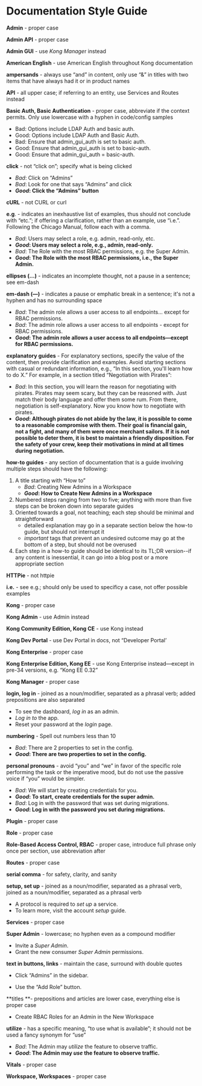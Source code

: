 # Documentation Style Guide

**Admin** - proper case

**Admin API** - proper case

**Admin GUI** - use *Kong Manage*r instead

**American English** - use American English throughout Kong documentation

**ampersands** - always use “and” in content, only use “&” in titles with two items that have always had it or in product names

**API** - all upper case; if referring to an entity, use Services and Routes instead

**Basic Auth, Basic Authentication** - proper case, abbreviate if the context permits. Only use lowercase with a hyphen in code/config samples

* Bad: Options include LDAP Auth and basic auth.
* Good: Options include LDAP Auth and Basic Auth.
* Bad: Ensure that admin_gui_auth is set to basic auth.
* Good: Ensure that admin_gui_auth is set to basic-auth.
* Good: Ensure that admin_gui_auth = basic-auth.


**click** - not “click on”; specify what is being clicked

* *Bad*: Click on “Admins”
* *Bad*: Look for one that says “Admins” and click
* **_Good_: Click the “Admins” button**

**cURL** - not CURL or curl

**e.g**. - indicates an inexhaustive list of examples, thus should not conclude with “etc.”; if offering a clarification, rather than an example, use “i.e.”. Following the Chicago Manual, follow each with a comma.

* *Bad*: Users may select a role, e.g. admin, read-only, etc.
* **_Good_: Users may select a role, e.g., admin, read-only.**
* *Bad*: The Role with the most RBAC permissions, e.g. the Super Admin.
* **_Good_: The Role with the most RBAC permissions, i.e., the Super Admin.**


**ellipses (...)** - indicates an incomplete thought, not a pause in a sentence; see em-dash

**em-dash (—)** - indicates a pause or emphatic break in a sentence; it's not a hyphen and has no surrounding space

* *Bad*: The admin role allows a user access to all endpoints... except for RBAC permissions.
* *Bad*: The admin role allows a user access to all endpoints - except for RBAC permissions.
* **_Good_: The admin role allows a user access to all endpoints—except for RBAC permissions.**

**explanatory guides** - For explanatory sections, specify the value of the content, then provide clarification and examples. Avoid starting sections with casual or redundant information, e.g., “In this section, you'll learn how to do X.” For example, in a section titled “Negotiation with Pirates”:

* *Bad*: In this section, you will learn the reason for negotiating with pirates. Pirates may seem scary, but they can be reasoned with. Just match their body language and offer them some rum. From there, negotiation is self-explanatory. Now you know how to negotiate with pirates.
* **_Good_: Although pirates do not abide by the law, it is possible to come to a reasonable compromise with them. Their goal is financial gain, not a fight, and many of them were once merchant sailors. If it is not possible to deter them, it is best to maintain a friendly disposition. For the safety of your crew, keep their motivations in mind at all times during negotiation.**

**how-to guides** - any section of documentation that is a guide involving multiple steps should have the following:

1. A title starting with “How to”
    * *Bad*: Creating New Admins in a Workspace
    * **_Good_: How to Create New Admins in a Workspace**
2. Numbered steps ranging from two to five; anything with more than five steps can be broken down into separate guides
3. Oriented towards a goal, not teaching; each step should be minimal and straightforward
    * detailed explanation may go in a separate section below the how-to guide, but should not interrupt it
    * *important* tags that prevent an undesired outcome may go at the bottom of a step, but should not be overused
4. Each step in a how-to guide should be identical to its TL;DR version--if any content is inessential, it can go into a blog post or a more appropriate section

**HTTPie** - not httpie

**i.e.** - see e.g.; should only be used to specificy a case, not offer possible examples

**Kong** - proper case

**Kong Admin** - use Admin instead

**Kong Community Edition, Kong CE** - use Kong instead

**Kong Dev Portal** - use Dev Portal in docs, not “Developer Portal’

**Kong Enterprise** - proper case

**Kong Enterprise Edition, Kong EE** - use Kong Enterprise instead—except in pre-34 versions, e.g. “Kong EE 0.32”

**Kong Manager** - proper case

**login, log in** - joined as a noun/modifier, separated as a phrasal verb; added prepositions are also separated

* To see the dashboard, *log in* as an admin. 
* *Log in to* the app.
* Reset your password at the *login* page.

**numbering** - Spell out numbers less than 10

* *Bad*: There are 2 properties to set in the config.
* **_Good_: There are two properties to set in the config.**


**personal pronouns** - avoid “you” and “we” in favor of the specific role performing the task or the imperative mood, but do not use the passive voice if “you” would be simpler.

* *Bad*: We will start by creating credentials for you.
* **_Good_: To start, create credentials for the super admin.**
* *Bad*: Log in with the password that was set during migrations.
* **_Good_: Log in with the password you set during migrations.**

**Plugin** - proper case

**Role** - proper case

**Role-Based Access Control, RBAC** - proper case, introduce full phrase only once per section, use abbreviation after

**Routes** - proper case

**serial comma** - for safety, clarity, and sanity

**setup, set up** - joined as a noun/modifier, separated as a phrasal verb, joined as a noun/modifier, separated as a phrasal verb

* A protocol is required to *set up* a service.
* To learn more, visit the account *setup* guide.  

**Services** - proper case

**Super Admin** - lowercase; no hyphen even as a compound modifier

* Invite a *Super Admin*.
* Grant the new consumer *Super Admin* permissions.

**text in buttons, links** - maintain the case, surround with double quotes

* Click “Admins” in the sidebar.

* Use the “Add Role” button.

**titles **- prepositions and articles are lower case, everything else is proper case

* Create RBAC Roles for an Admin in the New Workspace

**utilize** - has a specific meaning, “to use what is available”; it should not be used a fancy synonym for “use”

* *Bad*: The Admin may *utilize* the feature to observe traffic.
* **_Good_: The Admin may *use* the feature to observe traffic.**

**Vitals** - proper case

**Workspace, Workspaces** - proper case
